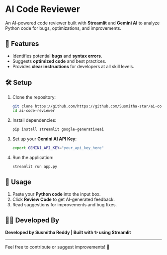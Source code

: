# AI Code Reviewer

An AI-powered code reviewer built with **Streamlit** and **Gemini AI** to analyze Python code for bugs, optimizations, and improvements.

## 🚀 Features
- Identifies potential **bugs** and **syntax errors**.
- Suggests **optimized code** and best practices.
- Provides **clear instructions** for developers at all skill levels.

## 🛠️ Setup
1. Clone the repository:
   ```sh
   git clone https://github.com/https://github.com/Susmitha-star/ai-code-reviewer.git
   cd ai-code-reviewer
   ```
2. Install dependencies:
   ```sh
   pip install streamlit google-generativeai
   ```
3. Set up your **Gemini AI API Key**:
   ```sh
   export GEMINI_API_KEY="your_api_key_here"
   ```
4. Run the application:
   ```sh
   streamlit run app.py
   ```

## 📌 Usage
1. Paste your **Python code** into the input box.
2. Click **Review Code** to get AI-generated feedback.
3. Read suggestions for improvements and bug fixes.

## 👨‍💻 Developed By
**Developed by Susmitha Reddy | Built with ✨ using Streamlit**

---
Feel free to contribute or suggest improvements! 🚀

